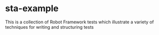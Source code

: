 # sta-example

This is a collection of Robot Framework tests which illustrate a variety of techniques
for writing and structuring tests
